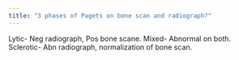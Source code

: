 ```yaml
---
title: "3 phases of Pagets on bone scan and radiograph?"
---
```

Lytic- Neg radiograph, Pos bone scane. Mixed- Abnormal on both. Sclerotic- Abn radiograph, normalization of bone scan.


